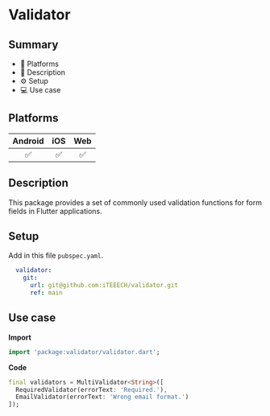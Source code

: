 # Validator

## Summary
- 🚀 Platforms
- 📃 Description
- ⚙️ Setup
- 💻 Use case

## Platforms
| Android | iOS | Web |
|:-------:|:---:|:---:|
|    ✅    |  ✅  |  ✅   |

## Description

This package provides a set of commonly used validation functions for form fields in Flutter applications.

## Setup

Add in this file ```pubspec.yaml```.

```yaml
  validator:
    git:
      url: git@github.com:iTEEECH/validator.git
      ref: main
```

## Use case

**Import**

```dart
import 'package:validator/validator.dart';
```

**Code**

```dart
final validators = MultiValidator<String>([
  RequiredValidator(errorText: 'Required.'),
  EmailValidator(errorText: 'Wrong email format.')
]);
````
